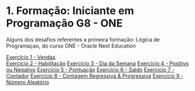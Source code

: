 # 1. Formação: Iniciante em Programação G8 - ONE
Alguns dos desafios referentes a primeira formação: Lógica de Programaçao, do curso ONE - Oracle Next Education

[Exercício 1 - Vendas](./1.%20Vendas/) \
[Exercício 2 - Habilitação](./2.%20Habilitação/)
[Exercício 3 - Dia da Semana](./3.%20Dia%20da%20Semana/)
[Exercício 4 - Positivo ou Negativo](./4.%20Positivo%20ou%20Negativo/)
[Exercício 5 - Pontuação](./5.%20Pontuação/)
[Exercício 6 - Saldo](./6.%20Saldo/)
[Exercício 7 - Contador](./7.%20Contador/)
[Exercício 8 - Contagem Regressiva & Progressiva](./8.%20Contagem%20Regressiva%20&%20Progressiva/)
[Exercício 9 - Número Aleatório](./9.%20Número%20Aleatório/)


